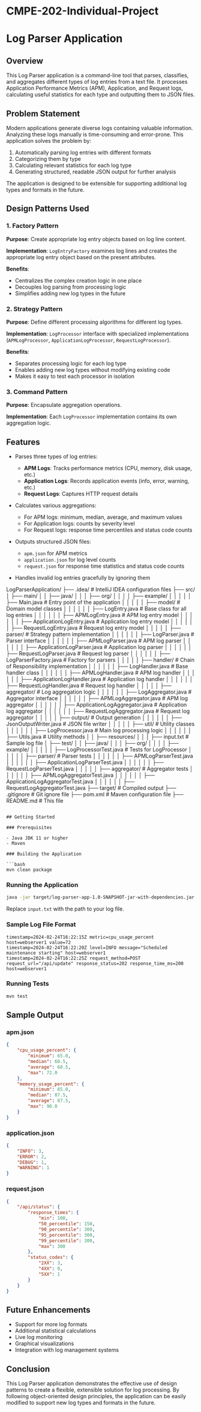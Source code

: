 # CMPE-202-Individual-Project
# Log Parser Application

## Overview

This Log Parser application is a command-line tool that parses, classifies, and aggregates different types of log entries from a text file. It processes Application Performance Metrics (APM), Application, and Request logs, calculating useful statistics for each type and outputting them to JSON files.

## Problem Statement

Modern applications generate diverse logs containing valuable information. Analyzing these logs manually is time-consuming and error-prone. This application solves the problem by:

1. Automatically parsing log entries with different formats
2. Categorizing them by type
3. Calculating relevant statistics for each log type
4. Generating structured, readable JSON output for further analysis

The application is designed to be extensible for supporting additional log types and formats in the future.

## Design Patterns Used

### 1. Factory Pattern

**Purpose**: Create appropriate log entry objects based on log line content.

**Implementation**: `LogEntryFactory` examines log lines and creates the appropriate log entry object based on the present attributes.

**Benefits**:
- Centralizes the complex creation logic in one place
- Decouples log parsing from processing logic
- Simplifies adding new log types in the future

### 2. Strategy Pattern

**Purpose**: Define different processing algorithms for different log types.

**Implementation**: `LogProcessor` interface with specialized implementations (`APMLogProcessor`, `ApplicationLogProcessor`, `RequestLogProcessor`).

**Benefits**:
- Separates processing logic for each log type
- Enables adding new log types without modifying existing code
- Makes it easy to test each processor in isolation

### 3. Command Pattern

**Purpose**: Encapsulate aggregation operations.

**Implementation**: Each `LogProcessor` implementation contains its own aggregation logic.

## Features

- Parses three types of log entries:
  - **APM Logs**: Tracks performance metrics (CPU, memory, disk usage, etc.)
  - **Application Logs**: Records application events (info, error, warning, etc.)
  - **Request Logs**: Captures HTTP request details

- Calculates various aggregations:
  - For APM logs: minimum, median, average, and maximum values
  - For Application logs: counts by severity level
  - For Request logs: response time percentiles and status code counts

- Outputs structured JSON files:
  - `apm.json` for APM metrics
  - `application.json` for log level counts
  - `request.json` for response time statistics and status code counts

- Handles invalid log entries gracefully by ignoring them

LogParserApplication/
├── .idea/                   # IntelliJ IDEA configuration files
├── src/
│   ├── main/
│   │   ├── java/
│   │   │   ├── org/
│   │   │   │   ├── example/
│   │   │   │   │   ├── Main.java              # Entry point of the application
│   │   │   │   │   ├── model/                 # Domain model classes
│   │   │   │   │   │   ├── LogEntry.java      # Base class for all log entries
│   │   │   │   │   │   ├── APMLogEntry.java   # APM log entry model
│   │   │   │   │   │   ├── ApplicationLogEntry.java  # Application log entry model
│   │   │   │   │   │   ├── RequestLogEntry.java      # Request log entry model
│   │   │   │   │   ├── parser/                # Strategy pattern implementation
│   │   │   │   │   │   ├── LogParser.java     # Parser interface
│   │   │   │   │   │   ├── APMLogParser.java  # APM log parser
│   │   │   │   │   │   ├── ApplicationLogParser.java # Application log parser
│   │   │   │   │   │   ├── RequestLogParser.java     # Request log parser
│   │   │   │   │   │   ├── LogParserFactory.java     # Factory for parsers
│   │   │   │   │   ├── handler/               # Chain of Responsibility implementation
│   │   │   │   │   │   ├── LogHandler.java    # Base handler class
│   │   │   │   │   │   ├── APMLogHandler.java # APM log handler
│   │   │   │   │   │   ├── ApplicationLogHandler.java # Application log handler
│   │   │   │   │   │   ├── RequestLogHandler.java     # Request log handler
│   │   │   │   │   ├── aggregator/           # Log aggregation logic
│   │   │   │   │   │   ├── LogAggregator.java # Aggregator interface
│   │   │   │   │   │   ├── APMLogAggregator.java     # APM log aggregator
│   │   │   │   │   │   ├── ApplicationLogAggregator.java # Application log aggregator
│   │   │   │   │   │   ├── RequestLogAggregator.java     # Request log aggregator
│   │   │   │   │   ├── output/               # Output generation
│   │   │   │   │   │   ├── JsonOutputWriter.java     # JSON file writer
│   │   │   │   │   ├── util/                 # Utility classes
│   │   │   │   │   │   ├── LogProcessor.java # Main log processing logic
│   │   │   │   │   │   ├── Utils.java        # Utility methods
│   │   ├── resources/
│   │   │   ├── input.txt                     # Sample log file
│   ├── test/
│   │   ├── java/
│   │   │   ├── org/
│   │   │   │   ├── example/
│   │   │   │   │   ├── LogProcessorTest.java # Tests for LogProcessor
│   │   │   │   │   ├── parser/               # Parser tests
│   │   │   │   │   │   ├── APMLogParserTest.java
│   │   │   │   │   │   ├── ApplicationLogParserTest.java
│   │   │   │   │   │   ├── RequestLogParserTest.java
│   │   │   │   │   ├── aggregator/           # Aggregator tests
│   │   │   │   │   │   ├── APMLogAggregatorTest.java
│   │   │   │   │   │   ├── ApplicationLogAggregatorTest.java
│   │   │   │   │   │   ├── RequestLogAggregatorTest.java
├── target/                  # Compiled output
├── .gitignore               # Git ignore file
├── pom.xml                  # Maven configuration file
├── README.md                # This file
```

## Getting Started

### Prerequisites

- Java JDK 11 or higher
- Maven

### Building the Application

```bash
mvn clean package
```

### Running the Application

```bash
java -jar target/log-parser-app-1.0-SNAPSHOT-jar-with-dependencies.jar --file input.txt
```

Replace `input.txt` with the path to your log file.

### Sample Log File Format

```
timestamp=2024-02-24T16:22:15Z metric=cpu_usage_percent host=webserver1 value=72
timestamp=2024-02-24T16:22:20Z level=INFO message="Scheduled maintenance starting" host=webserver1
timestamp=2024-02-24T16:22:25Z request_method=POST request_url="/api/update" response_status=202 response_time_ms=200 host=webserver1
```

### Running Tests

```bash
mvn test
```

## Sample Output

### apm.json
```json
{
    "cpu_usage_percent": {
        "minimum": 65.0,
        "median": 68.5,
        "average": 68.5,
        "max": 72.0
    },
    "memory_usage_percent": {
        "minimum": 85.0,
        "median": 87.5,
        "average": 87.5,
        "max": 90.0
    }
}
```

### application.json
```json
{
    "INFO": 3,
    "ERROR": 2,
    "DEBUG": 1,
    "WARNING": 1
}
```

### request.json
```json
{
    "/api/status": {
        "response_times": {
            "min": 100,
            "50_percentile": 150,
            "90_percentile": 300,
            "95_percentile": 300,
            "99_percentile": 300,
            "max": 300
        },
        "status_codes": {
            "2XX": 3,
            "4XX": 0,
            "5XX": 1
        }
    }
}
```

## Future Enhancements

- Support for more log formats
- Additional statistical calculations
- Live log monitoring
- Graphical visualizations
- Integration with log management systems

## Conclusion

This Log Parser application demonstrates the effective use of design patterns to create a flexible, extensible solution for log processing. By following object-oriented design principles, the application can be easily modified to support new log types and formats in the future.
